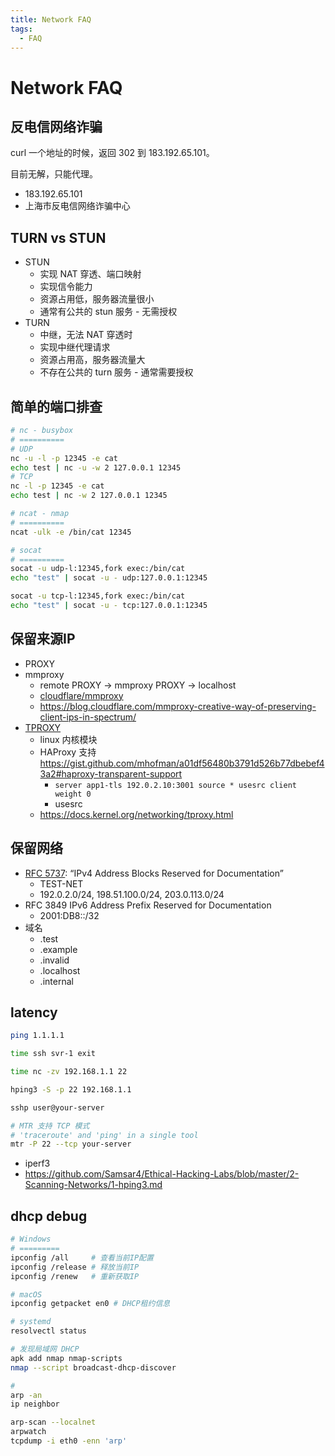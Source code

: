 ```yaml
---
title: Network FAQ
tags:
  - FAQ
---
```


# Network FAQ

## 反电信网络诈骗

curl 一个地址的时候，返回 302 到 183.192.65.101。

目前无解，只能代理。

- 183.192.65.101
- 上海市反电信网络诈骗中心

## TURN vs STUN

- STUN
  - 实现 NAT 穿透、端口映射
  - 实现信令能力
  - 资源占用低，服务器流量很小
  - 通常有公共的 stun 服务 - 无需授权
- TURN
  - 中继，无法 NAT 穿透时
  - 实现中继代理请求
  - 资源占用高，服务器流量大
  - 不存在公共的 turn 服务 - 通常需要授权

## 简单的端口排查

```bash
# nc - busybox
# ==========
# UDP
nc -u -l -p 12345 -e cat
echo test | nc -u -w 2 127.0.0.1 12345
# TCP
nc -l -p 12345 -e cat
echo test | nc -w 2 127.0.0.1 12345

# ncat - nmap
# ==========
ncat -ulk -e /bin/cat 12345

# socat
# ==========
socat -u udp-l:12345,fork exec:/bin/cat
echo "test" | socat -u - udp:127.0.0.1:12345

socat -u tcp-l:12345,fork exec:/bin/cat
echo "test" | socat -u - tcp:127.0.0.1:12345
```

## 保留来源IP

- PROXY
- mmproxy
  - remote PROXY -> mmproxy PROXY -> localhost
  - [cloudflare/mmproxy](https://github.com/cloudflare/mmproxy)
  - https://blog.cloudflare.com/mmproxy-creative-way-of-preserving-client-ips-in-spectrum/
- [TPROXY](./proxy/tproxy.md)
  - linux 内核模块
  - HAProxy 支持 https://gist.github.com/mhofman/a01df56480b3791d526b77dbebef43a2#haproxy-transparent-support
    - `server app1-tls 192.0.2.10:3001 source * usesrc client weight 0`
    - usesrc
  - https://docs.kernel.org/networking/tproxy.html

## 保留网络

- [RFC 5737](https://datatracker.ietf.org/doc/html/rfc5737): “IPv4 Address Blocks Reserved for Documentation”
  - TEST-NET
  - 192.0.2.0/24, 198.51.100.0/24, 203.0.113.0/24
- RFC 3849 IPv6 Address Prefix Reserved for Documentation
  - 2001:DB8::/32
- 域名
  - .test
  - .example
  - .invalid
  - .localhost
  - .internal

## latency

```bash
ping 1.1.1.1

time ssh svr-1 exit

time nc -zv 192.168.1.1 22

hping3 -S -p 22 192.168.1.1

sshp user@your-server

# MTR 支持 TCP 模式
# 'traceroute' and 'ping' in a single tool
mtr -P 22 --tcp your-server
```

- iperf3
- https://github.com/Samsar4/Ethical-Hacking-Labs/blob/master/2-Scanning-Networks/1-hping3.md

## dhcp debug

```bash
# Windows
# =========
ipconfig /all     # 查看当前IP配置
ipconfig /release # 释放当前IP
ipconfig /renew   # 重新获取IP

# macOS
ipconfig getpacket en0 # DHCP租约信息

# systemd
resolvectl status

# 发现局域网 DHCP
apk add nmap nmap-scripts
nmap --script broadcast-dhcp-discover

#
arp -an
ip neighbor

arp-scan --localnet
arpwatch
tcpdump -i eth0 -enn 'arp'
```

